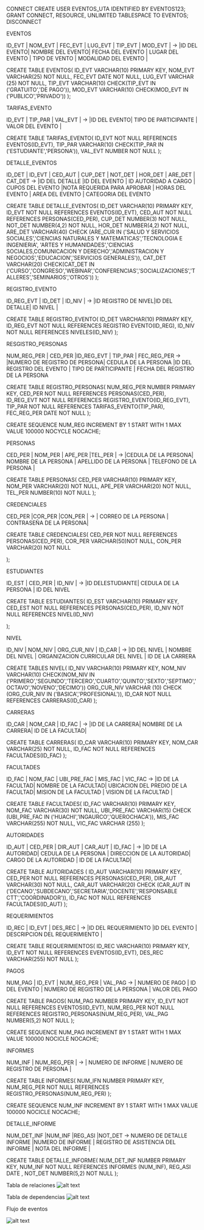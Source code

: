 CONNECT
CREATE USER EVENTOS_UTA IDENTIFIED BY EVENTOS123;
GRANT CONNECT, RESOURCE, UNLIMITED TABLESPACE TO EVENTOS;
DISCONNECT

EVENTOS

ID_EVT | NOM_EVT | FEC_EVT | LUG_EVT | TIP_EVT | MOD_EVT | -> |ID DEL EVENTO| NOMBRE DEL EVENTO| FECHA DEL EVENTO | LUGAR DEL EVENTO | TIPO DE VENTO | MODALIDAD DEL EVENTO |

CREATE TABLE EVENTOS(
    ID_EVT VARCHAR(10) PRIMARY KEY,
    NOM_EVT VARCHAR(25) NOT NULL,
    FEC_EVT DATE NOT NULL,
    LUG_EVT VARCHAR (25) NOT NULL,
    TIP_EVT VARCHAR(10) CHECK(TIP_EVT IN ('GRATUITO','DE PAGO')),
    MOD_EVT VARCHAR(10) CHECK(MOD_EVT IN ('PUBLICO','PRIVADO'))
);

TARIFAS_EVENTO

ID_EVT | TIP_PAR | VAL_EVT | -> |ID DEL EVENTO| TIPO DE PARTICIPANTE | VALOR DEL EVENTO |

CREATE TABLE TARIFAS_EVENTO(
    ID_EVT NOT NULL REFERENCES EVENTOS(ID_EVT),
    TIP_PAR VARCHAR(10) CHECK(TIP_PAR IN ('ESTUDIANTE','PERSONA')),
    VAL_EVT NUMBER NOT NULL
);

DETALLE_EVENTOS

ID_DET | ID_EVT  | CED_AUT | CUP_DET | NOT_DET | HOR_DET | ARE_DET | CAT_DET -> |ID DEL DETALLE |ID DEL EVENTO | ID AUTORIDAD A CARGO | CUPOS DEL EVENTO |NOTA REQUERIDA PARA APROBAR | HORAS DEL EVENTO | AREA DEL EVENTO | CATEGORIA DEL EVENTO 

CREATE TABLE DETALLE_EVENTOS(
    ID_DET VARCHAR(10) PRIMARY KEY,
    ID_EVT NOT NULL REFERENCES EVENTOS(ID_EVT),
    CED_AUT NOT NULL REFERENCES PERSONAS(CED_PER),
    CUP_DET NUMBER(3) NOT NULL,
    NOT_DET NUMBER(4,2) NOT NULL,
    HOR_DET NUMBER(4,2) NOT NULL,
    ARE_DET VARCHAR(40) CHECK (ARE_CUR IN ('SALUD Y SERVICIOS SOCIALES','CIENCIAS NATURALES Y MATEMATICAS','TECNOLOGIA E INGENIERIA',
    'ARTES Y HUMANIDADES','CIENCIAS SOCIALES,COMUNICACION Y DERECHO','ADMINISTRACION Y NEGOCIOS','EDUCACION','SERVICIOS GENERALES')),
    CAT_DET VARCHAR(20) CHECK(CAT_DET IN ('CURSO','CONGRESO','WEBINAR','CONFERENCIAS','SOCIALIZACIONES','TALLERES','SEMINARIOS','OTROS'))
);

REGISTRO_EVENTO

ID_REG_EVT | ID_DET | ID_NIV | -> |ID REGISTRO DE NIVEL|ID DEL DETALLE| ID NIVEL |

CREATE TABLE REGISTRO_EVENTO(
    ID_DET VARCHAR(10) PRIMARY KEY,
    ID_REG_EVT NOT NULL REFERENCES REGISTRO EVENTO(ID_REG),
    ID_NIV NOT NULL REFERENCES NIVELES(ID_NIV)
);

RESGISTRO_PERSONAS

NUM_REG_PER | CED_PER  |ID_REG_EVT | TIP_PAR | FEC_REG_PER  -> |NUMERO DE REGISTRO DE PERSONA| CEDULA DE LA PERSONA |ID DEL REGISTRO DEL EVENTO | TIPO DE PARTICIPANTE |  FECHA DEL REGISTRO DE LA PERSONA

CREATE TABLE REGISTRO_PERSONAS(
    NUM_REG_PER NUMBER PRIMARY KEY,
    CED_PER NOT NULL REFERENCES PERSONAS(CED_PER),
    ID_REG_EVT NOT NULL REFERENCES REGISTRO_EVENTO(ID_REG_EVT),
    TIP_PAR NOT NULL REFERENCES TARIFAS_EVENTO(TIP_PAR),
    FEC_REG_PER DATE NOT NULL
);

CREATE SEQUENCE NUM_REG
INCREMENT BY 1
START WITH 1
MAX VALUE 100000
NOCYCLE
NOCACHE;



PERSONAS

CED_PER | NOM_PER | APE_PER |TEL_PER | -> |CEDULA DE LA PERSONA| NOMBRE DE LA PERSONA | APELLIDO DE LA PERSONA | TELEFONO DE LA PERSONA |

CREATE TABLE PERSONAS(
    CED_PER VARCHAR(10) PRIMARY KEY,
    NOM_PER VARCHAR(20) NOT NULL,
    APE_PER VARCHAR(20) NOT NULL,
    TEL_PER NUMBER(10) NOT NULL
);

CREDENCIALES

CED_PER |COR_PER |CON_PER | -> | CORREO DE LA PERSONA | CONTRASEÑA DE LA PERSONA|

CREATE TABLE CREDENCIALES(
    CED_PER NOT NULL REFERENCES PERSONAS(CED_PER),
    COR_PER VARCHAR(50)NOT NULL,
    CON_PER VARCHAR(20) NOT NULL

);

ESTUDIANTES

ID_EST | CED_PER | ID_NIV |  -> |ID DELESTUDIANTE| CEDULA DE LA PERSONA | ID DEL NIVEL

CREATE TABLE ESTUDIANTES(
    ID_EST VARCHAR(10) PRIMARY KEY,
    CED_EST NOT NULL REFERENCES PERSONAS(CED_PER),
    ID_NIV NOT NULL REFERENCES NIVEL(ID_NIV)

);

NIVEL

ID_NIV | NOM_NIV | ORG_CUR_NIV | ID_CAR | -> |ID DEL NIVEL | NOMBRE DEL NIVEL | ORGANIZACION CURRICULAR DEL NIVEL | ID DE LA CARRERA

CREATE TABLES NIVEL(
    ID_NIV VARCHAR(10) PRIMARY KEY,
    NOM_NIV VARCHAR(10) CHECK(NOM_NIV IN ('PRIMERO','SEGUNDO','TERCERO','CUARTO','QUINTO','SEXTO','SEPTIMO','OCTAVO','NOVENO','DECIMO'))
    ORG_CUR_NIV VARCHAR (10) CHECK (ORG_CUR_NIV IN ('BASICA','PROFESIONAL')),
    ID_CAR NOT NULL REFERENCES CARRERAS(ID_CAR)
);

CARRERAS

ID_CAR | NOM_CAR | ID_FAC | -> |ID DE LA CARRERA| NOMBRE DE LA CARRERA| ID DE LA FACULTAD|

CREATE TABLE CARRERAS(
    ID_CAR VARCHAR(10) PRIMARY KEY,
    NOM_CAR VARCHAR(25) NOT NULL,
    ID_FAC NOT NULL REFERENCES FACULTADES(ID_FAC)
);

FACULTADES

ID_FAC | NOM_FAC | UBI_PRE_FAC | MIS_FAC | VIC_FAC -> |ID DE LA FACULTAD| NOMBRE DE LA FACULTAD| UBICACION DEL PREDIO DE LA FACULTAD| MISION DE LA FACULTAD | VISION DE LA FACULTAD |

CREATE TABLE FACULTADES(
    ID_FAC VARCHAR(10) PRIMARY KEY,
    NOM_FAC VARCHAR(30) NOT NULL,
    UBI_PRE_FAC VARCHAR(15) CHECK (UBI_PRE_FAC IN ('HUACHI','INGAURCO','QUEROCHACA')),
    MIS_FAC VARCHAR(255) NOT NULL,
    VIC_FAC VARCHAR (255)
);

AUTORIDADES

ID_AUT | CED_PER | DIR_AUT | CAR_AUT | ID_FAC | -> |ID DE LA AUTORIDAD| CEDULA DE LA PERSONA | DIRECCION DE LA AUTORIDAD| CARGO DE LA AUTORIDAD | ID DE LA FACULTAD| 

CREATE TABLE AUTORIDADES (
    ID_AUT VARCHAR(10) PRIMARY KEY,
    CED_PER NOT NULL REFERENCES PERSONAS(CED_PER),
    DIR_AUT VARCHAR(30) NOT NULL,
    CAR_AUT VARCHAR(20) CHECK (CAR_AUT IN ('DECANO','SUBDECANO','SECRETARIA','DOCENTE','RESPONSABLE CTT','COORDINADOR')),
    ID_FAC NOT NULL REFERENCES FACULTADES(ID_AUT)
);
 
REQUERIMIENTOS

ID_REC | ID_EVT | DES_REC |  -> |ID DEL REQUERIMIENTO |ID DEL EVENTO | DESCRIPCION DEL REQUERIMIENTO |

CREATE TABLE REQUERIMIENTOS(
    ID_REC VARCHAR(10) PRIMARY KEY,
    ID_EVT NOT NULL REFERENCES EVENTOS(ID_EVT),
    DES_REC VARCHAR(255) NOT NULL
);

PAGOS

NUM_PAG | ID_EVT | NUM_REG_PER | VAL_PAG -> | NUMERO DE PAGO | ID DEL EVENTO | NUMERO DE REGISTRO DE LA PERSONA | VALOR DEL PAGO

CREATE TABLE PAGOS(
    NUM_PAG NUMBER PRIMARY KEY,
    ID_EVT NOT NULL REFERENCES EVENTOS(ID_EVT),
    NUM_REG_PER NOT NULL REFERENCES REGISTRO_PERSONAS(NUM_REG_PER),
    VAL_PAG NUMBER(5,2) NOT NULL
);

CREATE SEQUENCE NUM_PAG
INCREMENT BY 1
START WITH 1
MAX VALUE 100000
NOCICLE
NOCACHE;

INFORMES

NUM_INF | NUM_REG_PER | -> | NUMERO DE INFORME | NUMERO DE REGISTRO DE PERSONA |

CREATE TABLE INFORMES(
    NUM_IFN NUMBER PRIMARY KEY,
    NUM_REG_PER NOT NULL REFERENCES REGISTRO_PERSONAS(NUM_REG_PER)
);

CREATE SEQUENCE NUM_INF
INCREMENT BY 1
START WITH 1
MAX VALUE 100000
NOCICLE
NOCACHE;

DETALLE_INFORME

NUM_DET_INF |NUM_INF |REG_ASI |NOT_DET -> NUMERO DE DETALLE INFORME |NUMERO DE INFORME | REGISTRO DE ASISTENCIA DEL INFORME | NOTA DEL INFORME |

CREATE TABLE DETALLE_INFORME(
    NUM_DET_INF NUMBER PRIMARY KEY,
    NUM_INF NOT NULL REFERENCES INFORMES (NUM_INF),
    REG_ASI DATE ,
    NOT_DET NUMBER(5,2) NOT NULL
);




Tabla de relaciones
![alt text](DIAGRAMA%20DE%20RELACIONES%20FINAL.png)

Tabla de dependencias
![alt text](image-1.png)

Flujo de eventos

![alt text](Flujo%20de%20eventos.png)